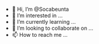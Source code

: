 - 👋 Hi, I’m @Socabeunta
- 👀 I’m interested in ...
- 🌱 I’m currently learning ...
- 💞️ I’m looking to collaborate on ...
- 📫 How to reach me ...

<!---
Socabeunta/Socabeunta is a ✨ special ✨ repository because its `README.md` (this file) appears on your GitHub profile.
You can click the Preview link to take a look at your changes.
--->
